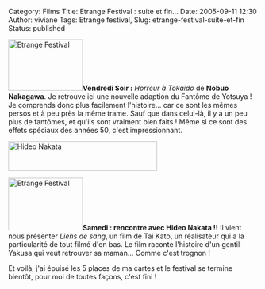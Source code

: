 Category: Films
Title: Etrange Festival : suite et fin...
Date: 2005-09-11 12:30
Author: viviane
Tags: Etrange festival, 
Slug: etrange-festival-suite-et-fin
Status: published

<img class="alignleft size-full wp-image-631" title="Etrange Festival" src="http://www.viviane-voyages.com/wp-content/uploads/2005/09/11.jpg" alt="Etrange Festival" width="150" height="104" /><strong>Vendredi Soir :</strong> <em>Horreur à Tokaido</em> de <strong>Nobuo Nakagawa</strong>. Je retrouve ici une nouvelle adaption du Fantôme de Yotsuya ! Je comprends donc plus facilement l'histoire... car ce sont les mêmes persos et à peu près la même trame. Sauf que dans celui-là, il y a un peu plus de fantômes, et qu'ils sont vraiment bien faits ! Même si ce sont des effets spéciaux des années 50, c'est impressionnant.

<img class="aligncenter size-medium wp-image-632" title="Hideo Nakata" src="http://www.viviane-voyages.com/wp-content/uploads/2005/09/2-300x60.gif" alt="Hideo Nakata" width="300" height="60" />

<img class="alignleft size-full wp-image-633" title="Etrange Festival" src="http://www.viviane-voyages.com/wp-content/uploads/2005/09/31.jpg" alt="Etrange Festival" width="150" height="106" /><strong>Samedi : rencontre avec Hideo Nakata !!</strong> Il vient nous présenter <em>Liens de sang</em>, un film de Tai Kato, un réalisateur qui a la particularité de tout filmé d'en bas. Le film raconte l'histoire d'un gentil Yakusa qui veut retrouver sa maman... Comme c'est trognon !

Et voilà, j'ai épuisé les 5 places de ma cartes et le festival se termine bientôt, pour moi de toutes façons, c'est fini !
